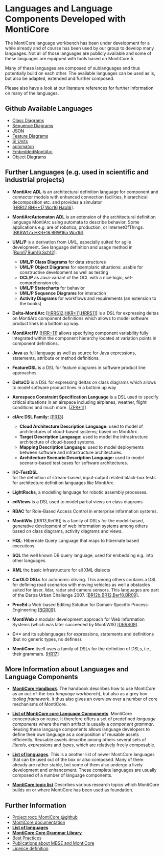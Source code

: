 <!-- (c) https://github.com/MontiCore/monticore -->
# Languages and Language Components Developed with MontiCore

The MontiCore language workbench has been under development for a while 
already and of course has been used by our group to develop 
many languages. Not all of those languages are publicly 
available and some of these languages are equipped with tools based 
on MontiCore 5. 

Many of these languages are composed of sublanguages and 
thus potentially build on each
other. The available languages can be used as is, but 
also be adapted, extended and further composed. 

Please also have a look at our literature references for further 
information on many of the languages. 

## Github Available Languages
* [Class Diagrams](https://github.com/MontiCore/cd4analysis)
* [Sequence Diagrams](https://github.com/MontiCore/sequence-diagram)
* [JSON](https://github.com/MontiCore/json)
* [Feature Diagrams](https://github.com/MontiCore/feature-diagram)
* [SI Units](https://github.com/MontiCore/siunits)
* [automaton](https://github.com/MontiCore/automaton)
* [EmbeddedMontiArc](https://github.com/MontiCore/EmbeddedMontiArc)
* [Object Diagrams](https://github.com/MontiCore/object-diagram)

## Further Languages (e.g. used in scientific and industrial projects)

* **MontiArc ADL** is an architectural definition language for 
    component and connector models with enhanced connection facilities, 
    hierarchical decomposition etc. and provides a simulator 
    [[HRR12,BHH+17,Wor16,Hab16]](https://www.se-rwth.de/publications/).

* **MontiArcAutomaton ADL** is an extension of the 
    architectural definition language MontiArc using automata to describe
    behavior. 
    Some applications e.g. are of robotics, production, or InternetOfThings.
    [[BKRW17a,HKR+16,BRW16a,Wor16]](https://www.se-rwth.de/publications/).

* **UML/P** is a derivation from UML, especially suited for agile 
development. See language definition and usage method in 
[[Rum17,Rum16,Sch12]](https://mbse.se-rwth.de/). 

    * **UML/P Class Diagrams** for data structures
    * **UML/P Object Diagrams** for exemplaric situations: usable for
        constructive development as well as testing
    * **OCL/P** as Java-variant of the OCL with a nice logic, 
        set-comprehension etc.
    * **UML/P Statecharts** for behavior
    * **UML/P Sequence Diagrams** for interaction
    * **Activity Diagrams** for workflows and requirements 
        (an extension to the books)

* **Delta-MontiArc** [[HRRS12,HKR+11,HRRS11]](https://mbse.se-rwth.de/) 
 is a DSL for expressing deltas on MontiArc component definitions
 which allows to model software product lines in a bottom up way.

* **MontiArcHV** [[HRR+11]](https://mbse.se-rwth.de/) 
 allows specifying component variability fully integrated within the 
 component hierarchy located at variation points in component definitions.

* **Java** as full language as well as source for Java expressions, 
 statements, attribute or method definitions.

* **FeatureDSL** is a DSL for feature diagrams in software product line 
 approaches.

* **DeltaCD** is a DSL for expressing deltas on class diagrams
 which allows to model software product lines in a bottom up way

* **Aerospace Constraint Specification Language** is a DSL used to 
 specify critical situations in an airspace including airplanes, 
 weather, flight conditions and much more. [[ZPK+11]](https://mbse.se-rwth.de/)

* **clArc DSL Family:** [[PR13]](https://mbse.se-rwth.de/)

    * **Cloud Architecture Description Language:** used to model of 
            architectures of cloud-based systems; based on MontiArc.
    * **Target Description Language:** used to model the infrastructure 
            architecture of cloud-based systems.
    * **Mapping Description Language:** used to model deployments 
            between software and infrastructure architectures.
    * **Architecture Scenario Description Language:** used to model 
            scenario-based test cases for software architectures.

* **I/O-TestDSL**  
        for the definition of stream-based, input-output 
        related black-box tests for architecture definition languages 
        like MontiArc.

* **LightRocks**, a modelling language for robotic assembly processes.

* **cdViews** is a DSL used to model partial views on class diagrams

* **RBAC** for Role-Based Access Control in enterprise information systems.

* **MontiWis** [[RR13,Rei16]]
    is a family of DSLs for the model-based, generative 
    development of web information systems among others based on 
    class diagrams, activity diagrams and views.

* **HQL**: Hibernate Query Language that maps to hibernate based 
    executions.

* **SQL** the well known DB query language; used for embedding 
    e.g. into other languages.

* **XML** the basic infrastructure for all XML dialects

* **CarOLO DSLs** for autonomic driving. This among others 
    contains a DSL for defining road scenarios with moving vehicles 
    as well a obstacles suited for laser, lidar, radar and camera 
    sensors. This languages are part of the Darpa Urban Challenge 2007.
    [[BR12b,BR12,Ber10,BR09]](https://www.se-rwth.de/publications/).

* **ProcEd** a Web-based Editing Solution for Domain-Specific 
    Process-Engineering
    [[BGR09]](https://www.se-rwth.de/publications/).

* **MontiWeb** a modular development approach for 
    Web Information Systems (which was later succeeded by MontiWIS)
    [[DRRS09]](https://www.se-rwth.de/publications/).

* **C++** and its sublanguages for expressions, statements and 
    definitions (but no generic types, no defines).

* **MontiCore** itself uses a family of DSLs for the definition of 
    DSLs, i.e., their grammars. [[HR17]](https://www.se-rwth.de/publications/)

## More Information about Languages and Language Components 

* [**MontiCore Handbook**](https://www.monticore.de/handbook.pdf).
   The handbook describes how to use MontiCore as an out-of-the-box 
   *language workbench*), but also as a grey box *tooling framework*.
   It thus also gives an overview over a number of core mechanisms of MontiCore.

* [**List of MontiCore core Language Components**](../monticore-grammar/src/main/grammars/de/monticore/Grammars.md).
   MontiCore concentrates on reuse. It therefore offers a set of
   predefined *language components* where the main artifact is usually a
   *component grammar*. Reusing these language components allows 
   language developers to define their own language as a
   composition of reusable assets efficiently. Reusable assets describe among others 
   several sets of *literals*, *expressions* and *types*, which are relatively 
   freely composable.

* [**List of languages**](Languages.md).
   This is a another list of newer MontiCore
   languages that can be used out of the box or also composed. 
   Many of them already are rather stable, but some of them also undergo a
   lively development and enhancement. 
   These complete languages are usually composed of a number of language
   components.

* [**MontiCore topic list**](https://www.se-rwth.de/research/) 
   Describes various research topics which MontiCore builds on or
   where MontiCore has been used as foundation.

## Further Information

* [Project root: MontiCore @github](https://github.com/MontiCore/monticore)
* [MontiCore documentation](https://www.monticore.de/)
* [**List of languages**](https://github.com/MontiCore/monticore/blob/opendev/docs/Languages.md)
* [**MontiCore Core Grammar Library**](https://github.com/MontiCore/monticore/blob/opendev/monticore-grammar/src/main/grammars/de/monticore/Grammars.md)
* [Best Practices](https://github.com/MontiCore/monticore/blob/opendev/docs/BestPractices.md)
* [Publications about MBSE and MontiCore](https://www.se-rwth.de/publications/)
* [Licence definition](https://github.com/MontiCore/monticore/blob/master/00.org/Licenses/LICENSE-MONTICORE-3-LEVEL.md)

